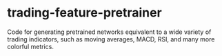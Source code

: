 # trading-feature-pretrainer
Code for generating pretrained networks equivalent to a wide variety of trading indicators, such as moving averages, MACD, RSI, and many more colorful metrics.
